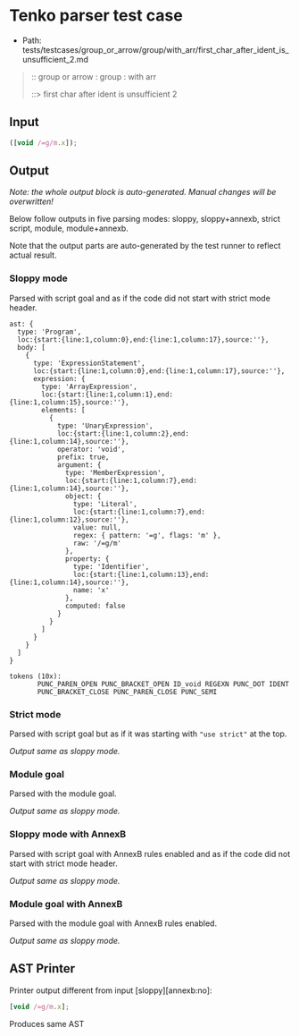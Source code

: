 # Tenko parser test case

- Path: tests/testcases/group_or_arrow/group/with_arr/first_char_after_ident_is_unsufficient_2.md

> :: group or arrow : group : with arr
>
> ::> first char after ident is unsufficient 2

## Input

`````js
([void /=g/m.x]);
`````

## Output

_Note: the whole output block is auto-generated. Manual changes will be overwritten!_

Below follow outputs in five parsing modes: sloppy, sloppy+annexb, strict script, module, module+annexb.

Note that the output parts are auto-generated by the test runner to reflect actual result.

### Sloppy mode

Parsed with script goal and as if the code did not start with strict mode header.

`````
ast: {
  type: 'Program',
  loc:{start:{line:1,column:0},end:{line:1,column:17},source:''},
  body: [
    {
      type: 'ExpressionStatement',
      loc:{start:{line:1,column:0},end:{line:1,column:17},source:''},
      expression: {
        type: 'ArrayExpression',
        loc:{start:{line:1,column:1},end:{line:1,column:15},source:''},
        elements: [
          {
            type: 'UnaryExpression',
            loc:{start:{line:1,column:2},end:{line:1,column:14},source:''},
            operator: 'void',
            prefix: true,
            argument: {
              type: 'MemberExpression',
              loc:{start:{line:1,column:7},end:{line:1,column:14},source:''},
              object: {
                type: 'Literal',
                loc:{start:{line:1,column:7},end:{line:1,column:12},source:''},
                value: null,
                regex: { pattern: '=g', flags: 'm' },
                raw: '/=g/m'
              },
              property: {
                type: 'Identifier',
                loc:{start:{line:1,column:13},end:{line:1,column:14},source:''},
                name: 'x'
              },
              computed: false
            }
          }
        ]
      }
    }
  ]
}

tokens (10x):
       PUNC_PAREN_OPEN PUNC_BRACKET_OPEN ID_void REGEXN PUNC_DOT IDENT
       PUNC_BRACKET_CLOSE PUNC_PAREN_CLOSE PUNC_SEMI
`````

### Strict mode

Parsed with script goal but as if it was starting with `"use strict"` at the top.

_Output same as sloppy mode._

### Module goal

Parsed with the module goal.

_Output same as sloppy mode._

### Sloppy mode with AnnexB

Parsed with script goal with AnnexB rules enabled and as if the code did not start with strict mode header.

_Output same as sloppy mode._

### Module goal with AnnexB

Parsed with the module goal with AnnexB rules enabled.

_Output same as sloppy mode._

## AST Printer

Printer output different from input [sloppy][annexb:no]:

````js
[void /=g/m.x];
````

Produces same AST
